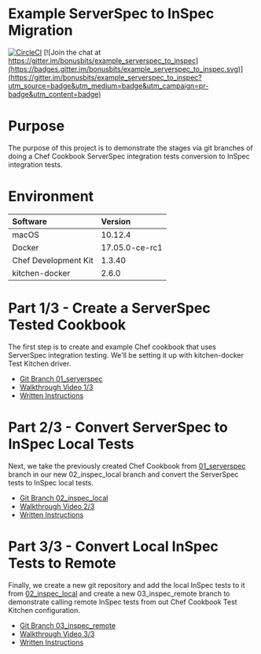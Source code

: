 # Example ServerSpec to InSpec Migration
[![CircleCI](https://circleci.com/gh/bonusbits/example_serverspec_to_inspec.svg?style=shield)](https://circleci.com/gh/bonusbits/example_serverspec_to_inspec)
[![Join the chat at https://gitter.im/bonusbits/example_serverspec_to_inspec](https://badges.gitter.im/bonusbits/example_serverspec_to_inspec.svg)](https://gitter.im/bonusbits/example_serverspec_to_inspec?utm_source=badge&utm_medium=badge&utm_campaign=pr-badge&utm_content=badge)

# Purpose
The purpose of this project is to demonstrate the stages via git branches of doing a Chef Cookbook ServerSpec integration tests conversion to InSpec integration tests. 

# Environment
| Software             | Version        |
| :--------------------| :------------- |
| macOS                | 10.12.4        |
| Docker               | 17.05.0-ce-rc1 |
| Chef Development Kit | 1.3.40         |
| kitchen-docker       | 2.6.0          |

# Part 1/3 - Create a ServerSpec Tested Cookbook
The first step is to create and example Chef cookbook that uses ServerSpec integration testing. 
We'll be setting it up with kitchen-docker Test Kitchen driver.

* [Git Branch 01_serverspec](https://github.com/bonusbits/example_serverspec_to_inspec/tree/01_serverspec)
* [Walkthrough Video 1/3](https://youtu.be/fn_GV9Ejnqc)
* [Written Instructions](https://www.bonusbits.com/wiki/HowTo:Migrate_ServerSpec_Integration_Tests_to_InSpec_for_Chef_Cookbook)

# Part 2/3 - Convert ServerSpec to InSpec Local Tests
Next, we take the previously created Chef Cookbook from [01_serverspec](https://github.com/bonusbits/example_serverspec_to_inspec/tree/01_serverspec) branch in our new 02_inspec_local branch and convert the ServerSpec tests to InSpec local tests.

* [Git Branch 02_inspec_local](https://github.com/bonusbits/example_serverspec_to_inspec/tree/02_inspec_local)
* [Walkthrough Video 2/3](https://youtu.be/jLJu2fi2z4g)
* [Written Instructions](https://www.bonusbits.com/wiki/HowTo:Migrate_ServerSpec_Integration_Tests_to_InSpec_for_Chef_Cookbook)

# Part 3/3 - Convert Local InSpec Tests to Remote
Finally, we create a new git repository and add the local InSpec tests to it from [02_inspec_local](https://github.com/bonusbits/example_serverspec_to_inspec/tree/02_inspec_local) and create a new 03_inspec_remote branch to demonstrate calling remote InSpec tests from out Chef Cookbook Test Kitchen configuration.

* [Git Branch 03_inspec_remote](https://github.com/bonusbits/example_serverspec_to_inspec/tree/03_inspec_remote)
* [Walkthrough Video 3/3](https://youtu.be/fn_GV9Ejnqc)
* [Written Instructions](https://www.bonusbits.com/wiki/HowTo:Migrate_ServerSpec_Integration_Tests_to_InSpec_for_Chef_Cookbook)